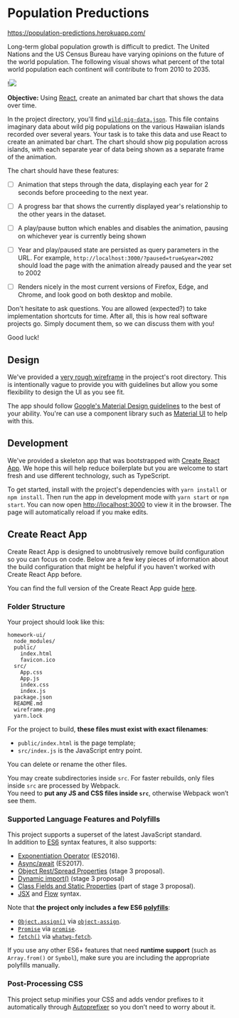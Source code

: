 # Population Preductions
https://population-predictions.herokuapp.com/

Long-term global population growth is difficult to predict. The United Nations and the US Census Bureau have varying opinions on the future of the world population. The following visual shows what percent of the total world population each continent will contribute to from 2010 to 2035. 

!![](//public/population_predictions.png)



**Objective:** Using [React](https://reactjs.org/), create an animated bar chart
that shows the data over time.

In the project directory, you'll find
[`wild-pig-data.json`](src/wild-pig-data.json). This file contains imaginary
data about wild pig populations on the various Hawaiian islands recorded over
several years. Your task is to take this data and use React to create an
animated bar chart. The chart should show pig population across islands, with
each separate year of data being shown as a separate frame of the animation.


The chart should have these features:

* [ ] Animation that steps through the data, displaying each year for 2 seconds
      before proceeding to the next year.

* [ ] A progress bar that shows the currently displayed year's relationship to
      the other years in the dataset.

* [ ] A play/pause button which enables and disables the animation, pausing on
      whichever year is currently being shown

* [ ] Year and play/paused state are persisted as query parameters in the URL.
      For example, `http://localhost:3000/?paused=true&year=2002` should load
      the page with the animation already paused and the year set to 2002

* [ ] Renders nicely in the most current versions of Firefox, Edge, and Chrome,
      and look good on both desktop and mobile.

Don't hesitate to ask questions. You are allowed (expected?) to take
implementation shortcuts for time. After all, this is how real software projects
go. Simply document them, so we can discuss them with you!

Good luck!

## Design

We've provided a [very rough wireframe](wireframe.png) in the project's root
directory. This is intentionally vague to provide you with guidelines but allow
you some flexibility to design the UI as you see fit.

The app should follow
[Google's Material Design guidelines](https://material.google.com/) to the best
of your ability. You're can use a component library such as
[Material UI](https://github.com/mui-org/material-ui) to help with this.

## Development

We've provided a skeleton app that was bootstrapped with
[Create React App](https://github.com/facebookincubator/create-react-app). We
hope this will help reduce boilerplate but you are welcome to start fresh and
use different technology, such as TypeScript.

To get started, install with the project's dependencies with `yarn install` or
`npm install`. Then run the app in development mode with `yarn start` or `npm
start`. You can now open [http://localhost:3000](http://localhost:3000) to view
it in the browser. The page will automatically reload if you make edits.

## Create React App

Create React App is designed to unobtrusively remove build configuration so you
can focus on code. Below are a few key pieces of information about the build
configuration that might be helpful if you haven't worked with Create React App
before.

You can find the full version of the Create React App guide
[here](https://github.com/facebookincubator/create-react-app/blob/master/packages/react-scripts/template/README.md).

### Folder Structure

Your project should look like this:

```
homework-ui/
  node_modules/
  public/
    index.html
    favicon.ico
  src/
    App.css
    App.js
    index.css
    index.js
  package.json
  README.md
  wireframe.png
  yarn.lock
```

For the project to build, **these files must exist with exact filenames**:

* `public/index.html` is the page template;
* `src/index.js` is the JavaScript entry point.

You can delete or rename the other files.

You may create subdirectories inside `src`. For faster rebuilds, only files
inside `src` are processed by Webpack.<br> You need to **put any JS and CSS
files inside `src`**, otherwise Webpack won’t see them.

### Supported Language Features and Polyfills

This project supports a superset of the latest JavaScript standard.<br> In
addition to [ES6](https://github.com/lukehoban/es6features) syntax features, it
also supports:

* [Exponentiation Operator](https://github.com/rwaldron/exponentiation-operator)
  (ES2016).
* [Async/await](https://github.com/tc39/ecmascript-asyncawait) (ES2017).
* [Object Rest/Spread Properties](https://github.com/sebmarkbage/ecmascript-rest-spread)
  (stage 3 proposal).
* [Dynamic import()](https://github.com/tc39/proposal-dynamic-import) (stage 3
  proposal)
* [Class Fields and Static Properties](https://github.com/tc39/proposal-class-public-fields)
  (part of stage 3 proposal).
* [JSX](https://facebook.github.io/react/docs/introducing-jsx.html) and
  [Flow](https://flowtype.org/) syntax.

Note that **the project only includes a few ES6
[polyfills](https://en.wikipedia.org/wiki/Polyfill)**:

* [`Object.assign()`](https://developer.mozilla.org/en/docs/Web/JavaScript/Reference/Global_Objects/Object/assign)
  via [`object-assign`](https://github.com/sindresorhus/object-assign).
* [`Promise`](https://developer.mozilla.org/en-US/docs/Web/JavaScript/Reference/Global_Objects/Promise)
  via [`promise`](https://github.com/then/promise).
* [`fetch()`](https://developer.mozilla.org/en/docs/Web/API/Fetch_API) via
  [`whatwg-fetch`](https://github.com/github/fetch).

If you use any other ES6+ features that need **runtime support** (such as
`Array.from()` or `Symbol`), make sure you are including the appropriate
polyfills manually.

### Post-Processing CSS

This project setup minifies your CSS and adds vendor prefixes to it
automatically through [Autoprefixer](https://github.com/postcss/autoprefixer) so
you don’t need to worry about it.
